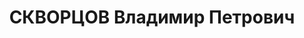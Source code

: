 ---
title: СКВОРЦОВ Владимир Петрович
description: 'Род. в 1889, г. Ленинград, русский, обр.: окончил Горный институт, б/п.
  Проживал: г. Уфа, ул. Пушкина, д. 5. Ст. геолог геолого-поисковой конторы треста
  Башнефть

  Арестован 09.03.1937. Обв. по ст. ст. 58-6-7-8-11 УК РСФСР. Приговор: выездная сессия
  ВК ВС СССР в г. Уфа, 25.12.1937 – ВМН. Расстрелян 25.12.1937, г.Уфа'
---